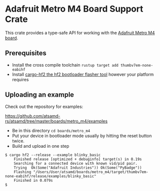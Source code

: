# Adafruit Metro M4 Board Support Crate

This crate provides a type-safe API for working with the [Adafruit Metro M4
board](https://www.adafruit.com/product/3382).

## Prerequisites
* Install the cross compile toolchain `rustup target add thumbv7em-none-eabihf`
* Install [cargo-hf2 the hf2 bootloader flasher tool](https://crates.io/crates/cargo-hf2) however your platform requires

## Uploading an example
Check out the repository for examples:

https://github.com/atsamd-rs/atsamd/tree/master/boards/metro_m4/examples

* Be in this directory `cd boards/metro_m4`
* Put your device in bootloader mode usually by hitting the reset button twice.
* Build and upload in one step
```
$ cargo hf2 --release --example blinky_basic
    Finished release [optimized + debuginfo] target(s) in 0.19s
    Searching for a connected device with known vid/pid pair.
    Trying  Ok(Some("Adafruit Industries")) Ok(Some("PyBadge"))
    Flashing "/Users/User/atsamd/boards/metro_m4/target/thumbv7em-none-eabihf/release/examples/blinky_basic"
    Finished in 0.079s
$
```